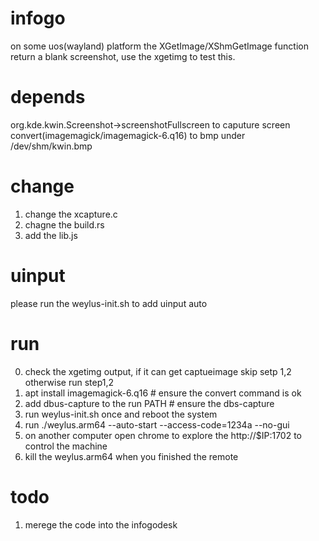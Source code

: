 # infogo

on some uos(wayland) platform the  XGetImage/XShmGetImage function return a blank screenshot, use the xgetimg to test this.

# depends
org.kde.kwin.Screenshot->screenshotFullscreen to caputure screen
convert(imagemagick/imagemagick-6.q16) to bmp under /dev/shm/kwin.bmp

# change 

1. change the xcapture.c
2. chagne the build.rs
3. add the lib.js

# uinput
please run the weylus-init.sh to add uinput auto

# run
0. check the xgetimg output, if it can get captueimage skip setp 1,2 otherwise run step1,2
1. apt install imagemagick-6.q16 # ensure the convert command is ok
2. add dbus-capture to the run PATH # ensure the dbs-capture 
3. run weylus-init.sh once and reboot the system
4. run ./weylus.arm64 --auto-start --access-code=1234a --no-gui
5. on another computer open chrome to explore the http://$IP:1702 to control the machine
6. kill the weylus.arm64 when you finished the  remote


# todo
1. merege the code into the infogodesk

